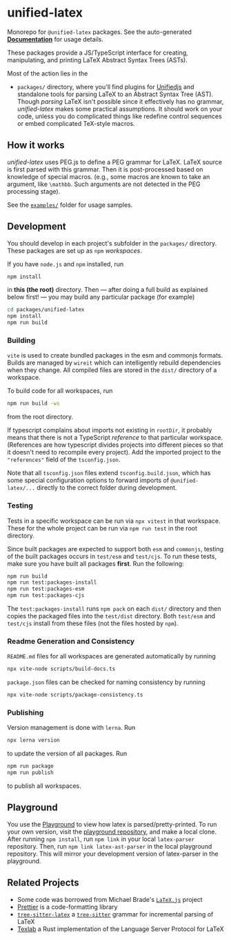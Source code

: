 # unified-latex

Monorepo for `@unified-latex` packages. See the auto-generated [**Documentation**](https://siefkenj.github.io/unified-latex) for usage details.

These packages provide a JS/TypeScript interface for creating, manipulating, and printing LaTeX Abstract Syntax Trees (ASTs).

Most of the action lies in the

-   `packages/`
    directory, where you'll find plugins for [Unifiedjs](https://unifiedjs.com/) and standalone tools for parsing
    LaTeX to an Abstract Syntax Tree (AST). Though _parsing_ LaTeX isn't possible
    since it effectively has no grammar, _unified-latex_ makes some
    practical assumptions. It should work on your code, unless you do complicated things like redefine control sequences
    or embed complicated TeX-style macros.

## How it works

_unified-latex_ uses PEG.js to define a PEG grammar for LaTeX.
LaTeX source is first parsed with this grammar. Then it is post-processed
based on knowledge of special macros. (e.g., some macros are known to take
an argument, like `\mathbb`. Such arguments are not detected in the PEG
processing stage).

See the [`examples/`](https://github.com/siefkenj/unified-latex/tree/main/examples) folder for usage samples.

## Development

You should develop in each project's subfolder in the `packages/` directory.
These packages are set up as `npm` _workspaces_.

If you have `node.js` and `npm` installed, run

```sh
npm install
```

in **this \(the root\)** directory. Then — after doing a full build as explained below first! — you may build any particular package \(for example\)

```sh
cd packages/unified-latex
npm install
npm run build
```

### Building

`vite` is used to create bundled packages in the esm and commonjs formats. Builds are managed by `wireit` which can intelligently rebuild dependencies when they change. All compiled files are stored in the `dist/` directory of a workspace.

To build code for all workspaces, run

```sh
npm run build -ws
```

from the root directory.

If typescript complains about imports not existing in `rootDir`, it probably means that there is not a TypeScript _reference_ to that
particular workspace. (References are how typescript divides projects into different pieces so that it doesn't need to recompile every project).
Add the imported project to the `"references"` field of the `tsconfig.json`.

Note that all `tsconfig.json` files extend `tsconfig.build.json`, which has some special configuration options to forward imports of `@unified-latex/...`
directly to the correct folder during development.

### Testing

Tests in a specific workspace can be run via `npx vitest` in that workspace. These for the whole project can be run via `npm run test` in the
root directory.

Since built packages are expected to support both `esm` and `commonjs`, testing of the built packages occurs in `test/esm` and `test/cjs`. To run these tests, make sure you have built all packages **first**. Run the following:

```bash
npm run build
npm run test:packages-install
npm run test:packages-esm
npm run test:packages-cjs
```

The `test:packages-install` runs `npm pack` on each `dist/` directory and then copies the packaged files into the `test/dist` directory. Both `test/esm` and `test/cjs` install from these files (not the files hosted by `npm`).

### Readme Generation and Consistency

`README.md` files for all workspaces are generated automatically by running

```sh
npx vite-node scripts/build-docs.ts
```

`package.json` files can be checked for naming consistency by running

```sh
npx vite-node scripts/package-consistency.ts
```

### Publishing

Version management is done with `lerna`. Run

```sh
npx lerna version
```

to update the version of all packages. Run

```sh
npm run package
npm run publish
```

to publish all workspaces.

## Playground

You use the [Playground](https://siefkenj.github.io/latex-parser-playground) to view
how latex is parsed/pretty-printed. To run your own version, visit the [playground repository](https://github.com/siefkenj/latex-parser-playground),
and make a local clone. After running `npm install`, run `npm link` in your local `latex-parser` repository. Then, run `npm link latex-ast-parser`
in the local playground repository. This will mirror your development version of latex-parser in the playground.

## Related Projects

-   Some code was borrowed from Michael Brade's [`LaTeX.js`](https://github.com/michael-brade/LaTeX.js) project
-   [Prettier](https://prettier.io/) is a code-formatting library
-   [`tree-sitter-latex`](https://github.com/latex-lsp/tree-sitter-latex) a [`tree-sitter`](https://github.com/tree-sitter/tree-sitter) grammar for incremental parsing of LaTeX
-   [Texlab](https://github.com/latex-lsp/texlab) a Rust implementation of the Language Server Protocol for LaTeX
